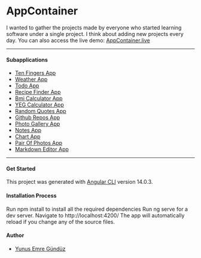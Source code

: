 # AppContainer
I wanted to gather the projects made by everyone who started learning software under a single project. I think about adding new projects every day.
You can also access the live demo:  <a href="https://app-container.netlify.app" target="_blank">AppContainer.live</a><hr>

#### Subapplications
- [Ten Fingers App](https://app-container.netlify.app/tenfingers-app)
- [Weather App](https://app-container.netlify.app/weather-app)
- [Todo App](https://app-container.netlify.app/todo-app)
- [Recipe Finder App](https://app-container.netlify.app/recipe-app)
- [Bmi Calculator App](https://app-container.netlify.app/bmicalculator-app)
- [YEG Calculator App](https://app-container.netlify.app/calculator-app)
- [Random Quotes App](https://app-container.netlify.app/randomquotes-app)
- [Github Repos App](https://app-container.netlify.app/todo-app)
- [Photo Gallery App](https://app-container.netlify.app/love-app)
- [Notes App](https://app-container.netlify.app/notes-app)
- [Chart App](https://app-container.netlify.app/chart-app)
- [Pair Of Photos App](https://app-container.netlify.app/pair-of-photos-app)
- [Markdown Editor App](https://app-container.netlify.app/markdowneditor-app)
------------


#### Get Started
This project was generated with [Angular CLI](https://github.com/angular/angular-cli) version 14.0.3.

#### Installation Process
Run npm install to install all the required dependencies
Run ng serve for a dev server. Navigate to http://localhost:4200/
The app will automatically reload if you change any of the source files.


#### Author
- [Yunus Emre Gündüz](https://github.com/yemregunduz)


